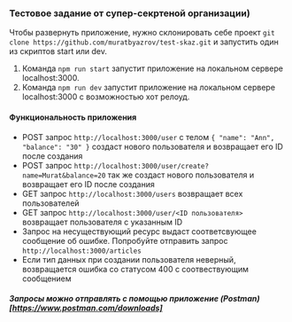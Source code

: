 ### Тестовое задание от супер-секртеной организации)

Чтобы развернуть приложение, нужно склонировать себе проект `git clone https://github.com/muratbyazrov/test-skaz.git` и запустить один из скриптов start или dev. 
1) Команда `npm run start` запустит приложение на локальном сервере localhost:3000. 
2) Команда `npm run dev` запустит приложение на локальном сервере localhost:3000 с возможностью хот релоуд.

#### Функциональность приложения

 - POST запрос `http://localhost:3000/user` с телом `{ "name": "Ann", "balance": "30" }` создаст нового пользователя и возвращает его ID после создания
 - POST запрос `http://localhost:3000/user/create?name=Murat&balance=20` так же создаст нового пользователя и возвращает его ID после создания
 - GET запрос `http://localhost:3000/users` возвращает всех пользователей
 - GET запрос `http://localhost:3000/user/<ID пользователя>` возвращает пользователя с указанным ID
 - Запрос на несуществующий ресурс выдаст соответсвующее сообщение об ошибке. Попробуйте отправить запрос `http://localhost:3000/articles`
 - Если тип данных при создании пользователя неверный, возвращается ошибка со статусом 400 с соотвествующим сообщением

##### Запросы можно отправлять с помощью приложение (Postman)[https://www.postman.com/downloads]
